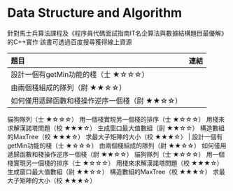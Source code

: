 # Data Structure and Algorithm 
針對馬士兵算法課程及《程序員代碼面試指南IT名企算法與數據結構題目最優解》的C++實作
該書可透過百度搜尋獲得線上資源

| 題目 | 連結 | 
| :-------| :------ | 
| 設計一個有getMin功能的棧（士 ★☆☆☆）
|由兩個棧組成的隊列（尉 ★★☆☆）
|如何僅用遞歸函數和棧操作逆序一個棧（尉 ★★☆☆）
貓狗隊列（士 ★☆☆☆）
用一個棧實現另一個棧的排序（士 ★☆☆☆）
用棧來求解漢諾塔問題（校 ★★★☆）
生成窗口最大值數組（尉 ★★☆☆）
構造數組的MaxTree（校 ★★★☆）
求最大子矩陣的大小（校 ★★★☆）
| 設計一個有getMin功能的棧（士 ★☆☆☆）
由兩個棧組成的隊列（尉 ★★☆☆）
如何僅用遞歸函數和棧操作逆序一個棧（尉 ★★☆☆）
貓狗隊列（士 ★☆☆☆）
用一個棧實現另一個棧的排序（士 ★☆☆☆）
用棧來求解漢諾塔問題（校 ★★★☆）
生成窗口最大值數組（尉 ★★☆☆）
構造數組的MaxTree（校 ★★★☆）
求最大子矩陣的大小（校 ★★★☆）
